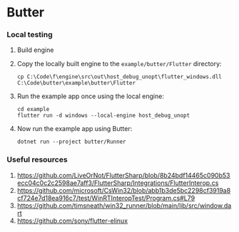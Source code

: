 # Butter

### Local testing

1. Build engine
2. Copy the locally built engine to the `example/butter/Flutter` directory:

   ```
   cp C:\Code\f\engine\src\out\host_debug_unopt\flutter_windows.dll C:\Code\butter\example\butter\Flutter
   ```

3. Run the example app once using the local engine:

   ```
   cd example
   flutter run -d windows --local-engine host_debug_unopt
   ```

4. Now run the example app using Butter:

   ```
   dotnet run --project butter/Runner
   ```

### Useful resources

1. https://github.com/LiveOrNot/FlutterSharp/blob/8b24bdf14465c090b53ecc04c0c2c2598ae7aff3/FlutterSharp/Integrations/FlutterInterop.cs
2. https://github.com/microsoft/CsWin32/blob/abb1b3de5bc2298cf3919a8cf724e7d18ea916c7/test/WinRTInteropTest/Program.cs#L79
3. https://github.com/timsneath/win32_runner/blob/main/lib/src/window.dart
4. https://github.com/sony/flutter-elinux
